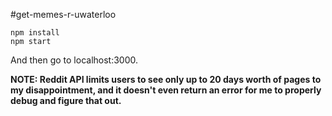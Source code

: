 #get-memes-r-uwaterloo

```
npm install
npm start 
```
And then go to localhost:3000.


<b> NOTE: Reddit API limits users to see only up to 20 days worth of pages to my disappointment, and it doesn't even return an error for me to properly debug and figure that out. </b>


